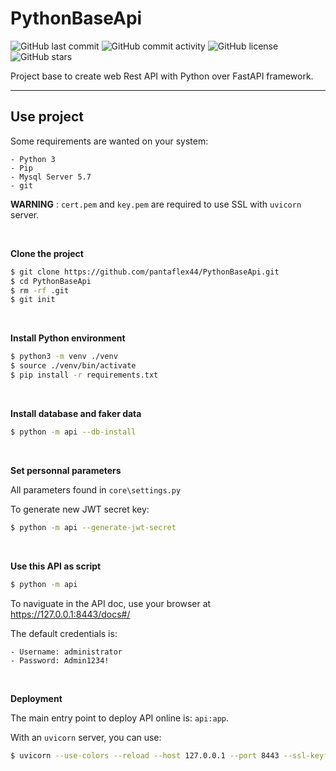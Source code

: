 # PythonBaseApi

![GitHub last commit](https://img.shields.io/github/last-commit/pantaflex44/PythonBaseApi)
![GitHub commit activity](https://img.shields.io/github/commit-activity/m/pantaflex44/PythonBaseApi)
![GitHub license](https://img.shields.io/github/license/pantaflex44/PythonBaseApi)
![GitHub stars](https://img.shields.io/github/stars/pantaflex44/PythonBaseApi)

Project base to create web Rest API with Python over FastAPI framework.

---

## Use project

Some requirements are wanted on your system:

    - Python 3
    - Pip
    - Mysql Server 5.7
    - git

**WARNING** : ```cert.pem``` and ```key.pem``` are required to use SSL with ```uvicorn``` server.


<br/>

**Clone the project**

```bash
$ git clone https://github.com/pantaflex44/PythonBaseApi.git
$ cd PythonBaseApi
$ rm -rf .git
$ git init
```

<br/>

**Install Python environment**

```bash
$ python3 -m venv ./venv
$ source ./venv/bin/activate
$ pip install -r requirements.txt
```

<br/>

**Install database and faker data**

```bash
$ python -m api --db-install
```

<br/>

**Set personnal parameters**

All parameters found in ```core\settings.py```

To generate new JWT secret key:

```bash
$ python -m api --generate-jwt-secret
```

<br/>

**Use this API as script**

```bash
$ python -m api
```

To naviguate in the API doc, use your browser at https://127.0.0.1:8443/docs#/

The default credentials is:

    - Username: administrator
    - Password: Admin1234!

<br/>

**Deployment**

The main entry point to deploy API online is: ```api:app```.

With an ```uvicorn``` server, you can use:

```bash
$ uvicorn --use-colors --reload --host 127.0.0.1 --port 8443 --ssl-keyfile key.pem --ssl-certfile cert.pem api:app 
```


